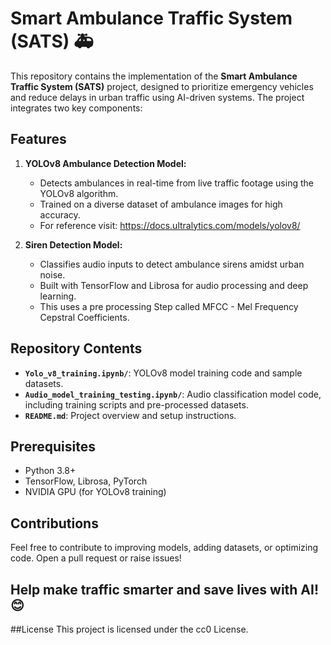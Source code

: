 # Smart Ambulance Traffic System (SATS) 🚑  

This repository contains the implementation of the **Smart Ambulance Traffic System (SATS)** project, designed to prioritize emergency vehicles and reduce delays in urban traffic using AI-driven systems. The project integrates two key components:  

## Features  
1. **YOLOv8 Ambulance Detection Model:**  
   - Detects ambulances in real-time from live traffic footage using the YOLOv8 algorithm.  
   - Trained on a diverse dataset of ambulance images for high accuracy.
   - For reference visit: https://docs.ultralytics.com/models/yolov8/ 

2. **Siren Detection Model:**  
   - Classifies audio inputs to detect ambulance sirens amidst urban noise.  
   - Built with TensorFlow and Librosa for audio processing and deep learning.
   - This uses a pre processing Step called MFCC - Mel Frequency Cepstral Coefficients.

## Repository Contents  
- **`Yolo_v8_training.ipynb/`**: YOLOv8 model training code and sample datasets.  
- **`Audio_model_training_testing.ipynb/`**: Audio classification model code, including training scripts and pre-processed datasets.  
- **`README.md`**: Project overview and setup instructions.  

## Prerequisites  
- Python 3.8+  
- TensorFlow, Librosa, PyTorch  
- NVIDIA GPU (for YOLOv8 training)  

## Contributions
Feel free to contribute to improving models, adding datasets, or optimizing code. Open a pull request or raise issues!

## Help make traffic smarter and save lives with AI! 😊

##License
This project is licensed under the cc0 License.

